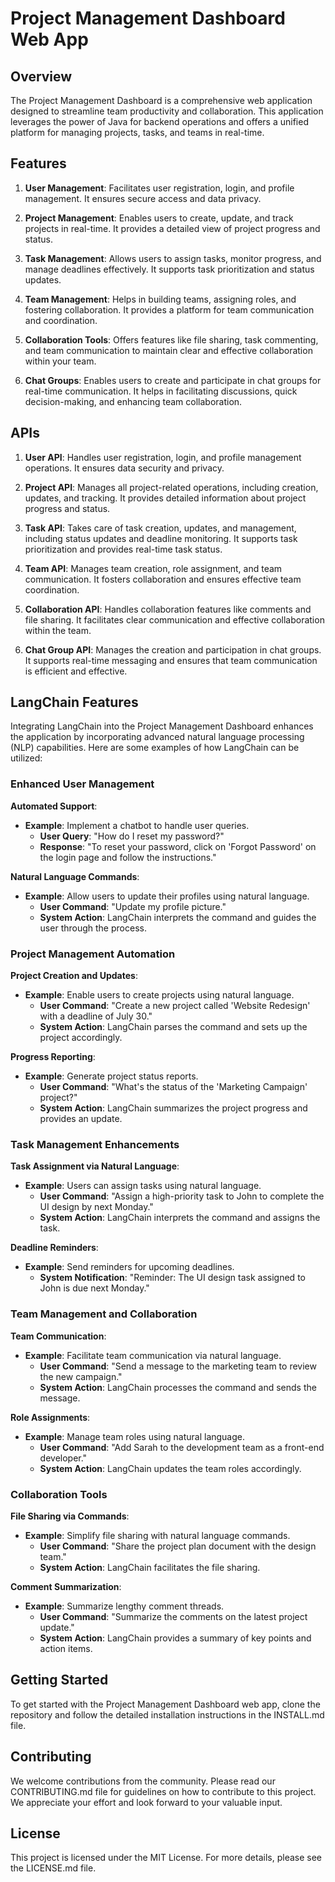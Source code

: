 # Project Management Dashboard Web App

## Overview
The Project Management Dashboard is a comprehensive web application designed to streamline team productivity and collaboration. This application leverages the power of Java for backend operations and offers a unified platform for managing projects, tasks, and teams in real-time.

## Features

1. **User Management**: Facilitates user registration, login, and profile management. It ensures secure access and data privacy.

2. **Project Management**: Enables users to create, update, and track projects in real-time. It provides a detailed view of project progress and status.

3. **Task Management**: Allows users to assign tasks, monitor progress, and manage deadlines effectively. It supports task prioritization and status updates.

4. **Team Management**: Helps in building teams, assigning roles, and fostering collaboration. It provides a platform for team communication and coordination.

5. **Collaboration Tools**: Offers features like file sharing, task commenting, and team communication to maintain clear and effective collaboration within your team.

6. **Chat Groups**: Enables users to create and participate in chat groups for real-time communication. It helps in facilitating discussions, quick decision-making, and enhancing team collaboration.

## APIs

1. **User API**: Handles user registration, login, and profile management operations. It ensures data security and privacy.

2. **Project API**: Manages all project-related operations, including creation, updates, and tracking. It provides detailed information about project progress and status.

3. **Task API**: Takes care of task creation, updates, and management, including status updates and deadline monitoring. It supports task prioritization and provides real-time task status.

4. **Team API**: Manages team creation, role assignment, and team communication. It fosters collaboration and ensures effective team coordination.

5. **Collaboration API**: Handles collaboration features like comments and file sharing. It facilitates clear communication and effective collaboration within the team.

6. **Chat Group API**: Manages the creation and participation in chat groups. It supports real-time messaging and ensures that team communication is efficient and effective.

## LangChain Features

Integrating LangChain into the Project Management Dashboard enhances the application by incorporating advanced natural language processing (NLP) capabilities. Here are some examples of how LangChain can be utilized:

### Enhanced User Management

**Automated Support**:
- **Example**: Implement a chatbot to handle user queries.
  - **User Query**: "How do I reset my password?"
  - **Response**: "To reset your password, click on 'Forgot Password' on the login page and follow the instructions."

**Natural Language Commands**:
- **Example**: Allow users to update their profiles using natural language.
  - **User Command**: "Update my profile picture."
  - **System Action**: LangChain interprets the command and guides the user through the process.

### Project Management Automation

**Project Creation and Updates**:
- **Example**: Enable users to create projects using natural language.
  - **User Command**: "Create a new project called 'Website Redesign' with a deadline of July 30."
  - **System Action**: LangChain parses the command and sets up the project accordingly.

**Progress Reporting**:
- **Example**: Generate project status reports.
  - **User Command**: "What's the status of the 'Marketing Campaign' project?"
  - **System Action**: LangChain summarizes the project progress and provides an update.

### Task Management Enhancements

**Task Assignment via Natural Language**:
- **Example**: Users can assign tasks using natural language.
  - **User Command**: "Assign a high-priority task to John to complete the UI design by next Monday."
  - **System Action**: LangChain interprets the command and assigns the task.

**Deadline Reminders**:
- **Example**: Send reminders for upcoming deadlines.
  - **System Notification**: "Reminder: The UI design task assigned to John is due next Monday."

### Team Management and Collaboration

**Team Communication**:
- **Example**: Facilitate team communication via natural language.
  - **User Command**: "Send a message to the marketing team to review the new campaign."
  - **System Action**: LangChain processes the command and sends the message.

**Role Assignments**:
- **Example**: Manage team roles using natural language.
  - **User Command**: "Add Sarah to the development team as a front-end developer."
  - **System Action**: LangChain updates the team roles accordingly.

### Collaboration Tools

**File Sharing via Commands**:
- **Example**: Simplify file sharing with natural language commands.
  - **User Command**: "Share the project plan document with the design team."
  - **System Action**: LangChain facilitates the file sharing.

**Comment Summarization**:
- **Example**: Summarize lengthy comment threads.
  - **User Command**: "Summarize the comments on the latest project update."
  - **System Action**: LangChain provides a summary of key points and action items.

## Getting Started

To get started with the Project Management Dashboard web app, clone the repository and follow the detailed installation instructions in the INSTALL.md file.

## Contributing

We welcome contributions from the community. Please read our CONTRIBUTING.md file for guidelines on how to contribute to this project. We appreciate your effort and look forward to your valuable input.

## License

This project is licensed under the MIT License. For more details, please see the LICENSE.md file.